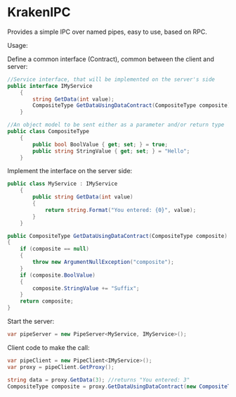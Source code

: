 # KrakenIPC
Provides a simple IPC over named pipes, easy to use, based on RPC.

Usage:

Define a common interface (Contract), common between the client and server:

```C#
//Service interface, that will be implemented on the server's side
public interface IMyService
    {
        string GetData(int value);
        CompositeType GetDataUsingDataContract(CompositeType composite);
    }

//An object model to be sent either as a parameter and/or return type
public class CompositeType
    {
        public bool BoolValue { get; set; } = true;
        public string StringValue { get; set; } = "Hello";
    }
```

Implement the interface on the server side:
```C#
public class MyService : IMyService
    {
        public string GetData(int value)
        {
            return string.Format("You entered: {0}", value);
        }
    }

public CompositeType GetDataUsingDataContract(CompositeType composite)
{
    if (composite == null)
    {
        throw new ArgumentNullException("composite");
    }
    if (composite.BoolValue)
    {
        composite.StringValue += "Suffix";
    }
    return composite;
}
```

Start the server:
```C#
var pipeServer = new PipeServer<MyService, IMyService>();
```

Client code to make the call:
```C#
var pipeClient = new PipeClient<IMyService>();
var proxy = pipeClient.GetProxy();

string data = proxy.GetData(3); //returns "You entered: 3"
CompositeType composite = proxy.GetDataUsingDataContract(new CompositeType()); //composite.StringValue will be "Hello Suffix"
```
